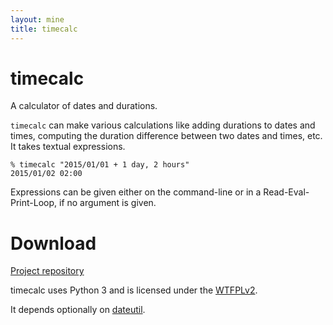 ```yaml
---
layout: mine
title: timecalc
---
```


# timecalc

A calculator of dates and durations.

`timecalc` can make various calculations like adding durations to dates and times, computing the duration difference between two dates and times, etc. It takes textual expressions.

```
% timecalc "2015/01/01 + 1 day, 2 hours"
2015/01/02 02:00
```

Expressions can be given either on the command-line or in a Read-Eval-Print-Loop, if no argument is given.

# Download #

[Project repository](https://github.com/hydrargyrum/timecalc)

timecalc uses Python 3 and is licensed under the [WTFPLv2](../wtfpl).

It depends optionally on [dateutil](https://labix.org/python-dateutil).
